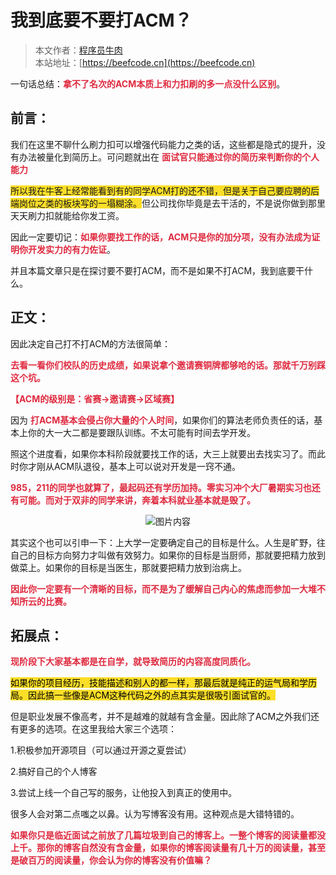 # 我到底要不要打ACM？

> 本文作者：[程序员牛肉](https://www.nowcoder.com/users/882189579)  
> 本站地址：[https://beefcode.cn](https://beefcode.cn)

一句话总结：**<font style="color:#DF2A3F;">拿不了名次的ACM本质上和力扣刷的多一点没什么区别</font>**。

## 前言：

我们在这里不聊什么刷力扣可以增强代码能力之类的话，这些都是隐式的提升，没有办法被量化到简历上。可问题就出在 **<font style="color:#DF2A3F;">面试官只能通过你的简历来判断你的个人能力</font>**

<font style="background-color:#FBDE28;">所以我在牛客上经常能看到有的同学ACM打的还不错，但是关于自己要应聘的后端岗位之类的板块写的一塌糊涂。</font>但公司找你毕竟是去干活的，不是说你做到那里天天刷力扣就能给你发工资。

因此一定要切记：**<font style="color:#DF2A3F;">如果你要找工作的话，ACM只是你的加分项，没有办法成为证明你开发实力的有力佐证</font>**。

并且本篇文章只是在探讨要不要打ACM，而不是如果不打ACM，我到底要干什么。

##  正文：

因此决定自己打不打ACM的方法很简单：

**<font style="color:#DF2A3F;">去看一看你们校队的历史成绩，如果说拿个邀请赛铜牌都够呛的话。那就千万别踩这个坑。</font>**

**<font style="color:#DF2A3F;"></font>**

**<font style="color:#DF2A3F;">【ACM的级别是：省赛->邀请赛->区域赛】</font>**

因为 **<font style="color:#DF2A3F;">打ACM基本会侵占你大量的个人时间</font>**，如果你们的算法老师负责任的话，基本上你的大一大二都是要跟队训练。不太可能有时间去学开发。

照这个进度看，如果你本科阶段就要找工作的话，大三上就要出去找实习了。而此时你才刚从ACM队退役，基本上可以说对开发是一窍不通。

**<font style="color:#DF2A3F;">985，211的同学也就算了，最起码还有学历加持。零实习冲个大厂暑期实习也还有可能。而对于双非的同学来讲，奔着本科就业基本就是毁了。</font>**

**<font style="color:#DF2A3F;"></font>**

<div align="center">
  <img src="https://cdn.nlark.com/yuque/0/2025/png/50710264/1739701911461-7b6ec009-9936-4402-b884-2e366ba8b06b.png?x-oss-process=image%2Fformat%2Cwebp" alt="图片内容" />
</div>

其实这个也可以引申一下：上大学一定要确定自己的目标是什么。人生是旷野，往自己的目标方向努力才叫做有效努力。如果你的目标是当厨师，那就要把精力放到做菜上。如果你的目标是当医生，那就要把精力放到治病上。

**<font style="color:#DF2A3F;">因此你一定要有一个清晰的目标，而不是为了缓解自己内心的焦虑而参加一大堆不知所云的比赛。</font>**

##  拓展点：

**<font style="color:#DF2A3F;">现阶段下大家基本都是在自学，就导致简历的内容高度同质化。</font>**

**<font style="color:#DF2A3F;background-color:#FBDE28;"></font>**

<font style="color:#000000;background-color:#FBDE28;">如果你的项目经历，技能描述和别人的都一样，那最后就是纯正的运气局和学历局。因此搞一些像是ACM这种代码之外的点其实是很吸引面试官的。</font>

但是职业发展不像高考，并不是越难的就越有含金量。因此除了ACM之外我们还有更多的选项。在这里我给大家三个选项：

1.积极参加开源项目（可以通过开源之夏尝试）

2.搞好自己的个人博客

3.尝试上线一个自己写的服务，让他投入到真正的使用中。

很多人会对第二点嗤之以鼻。认为写博客没有用。这种观点是大错特错的。

**<font style="color:#DF2A3F;">如果你只是临近面试之前放了几篇垃圾到自己的博客上。一整个博客的阅读量都没上千。那你的博客自然没有含金量，如果你的博客阅读量有几十万的阅读量，甚至是破百万的阅读量，你会认为你的博客没有价值嘛？</font>**
